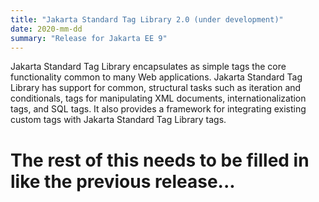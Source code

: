 ```yaml
---
title: "Jakarta Standard Tag Library 2.0 (under development)"
date: 2020-mm-dd
summary: "Release for Jakarta EE 9"
---
```

Jakarta Standard Tag Library encapsulates as simple tags the core functionality common to many Web applications.
Jakarta Standard Tag Library has support for common, structural tasks such as iteration and conditionals, tags
for manipulating XML documents, internationalization tags, and SQL tags. It also provides a framework for integrating
existing custom tags with Jakarta Standard Tag Library tags.

# The rest of this needs to be filled in like the previous release...
